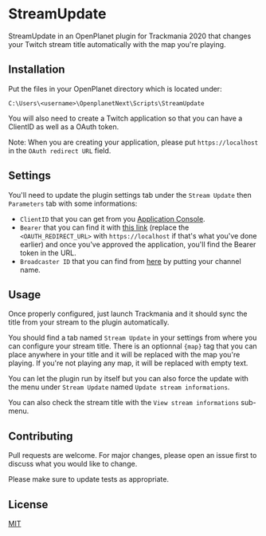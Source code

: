 # StreamUpdate

StreamUpdate in an OpenPlanet plugin for Trackmania 2020 that changes your Twitch stream title automatically with the map you're playing.

## Installation

Put the files in your OpenPlanet directory which is located under:
```
C:\Users\<username>\OpenplanetNext\Scripts\StreamUpdate
```

You will also need to create a Twitch application so that you can have a ClientID as well as a OAuth token.

Note: When you are creating your application, please put `https://localhost` in the `OAuth redirect URL` field.

## Settings
You'll need to update the plugin settings tab under the `Stream Update` then `Parameters` tab with some informations:
- `ClientID` that you can get from you [Application Console](https://dev.twitch.tv/console/apps).
- `Bearer` that you can find it with [this link](https://id.twitch.tv/oauth2/authorize?client_id=<CLIEND_ID>&redirect_uri=<OAUTH_REDIRECT_URL>&response_type=token&scope=channel_editor) (replace the `<OAUTH_REDIRECT_URL>` with `https://localhost` if that's what you've done earlier) and once you've approved the application, you'll find the Bearer token in the URL.
- `Broadcaster ID` that you can find from [here](https://www.streamweasels.com/support/convert-twitch-username-to-user-id/) by putting your channel name.

## Usage
Once properly configured, just launch Trackmania and it should sync the title from your stream to the plugin automatically.


You should find a tab named `Stream Update` in your settings from where you can configure your stream title. There is an optionnal `{map}` tag that you can place anywhere in your title and it will be replaced with the map you're playing. If you're not playing any map, it will be replaced with empty text.

You can let the plugin run by itself but you can also force the update with the menu under `Stream Update` named `Update stream informations`.

You can also check the stream title with the `View stream informations` sub-menu.

## Contributing
Pull requests are welcome. For major changes, please open an issue first to discuss what you would like to change.

Please make sure to update tests as appropriate.

## License
[MIT](https://choosealicense.com/licenses/mit/)
